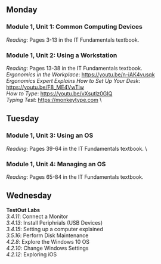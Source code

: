 ## Monday
### Module 1, Unit 1: Common Computing Devices
*Reading*: Pages 3-13 in the IT Fundamentals textbook.
### Module 1, Unit 2: Using a Workstation
*Reading*: Pages 13-38 in the IT Fundamentals textbook. \
*Ergonomics in the Workplace*: https://youtu.be/n-iAK4vusqk \
*Ergonomics Expert Explains How to Set Up Your Desk*: https://youtu.be/F8_ME4VwTiw \
*How to Type*: https://youtu.be/vXsutlz0GIQ \
*Typing Test*: https://monkeytype.com \
## Tuesday
### Module 1, Unit 3: Using an OS
*Reading*: Pages 39-64 in the IT Fundamentals textbook. \
### Module 1, Unit 4: Managing an OS
*Reading*: Pages 65-84 in the IT Fundamentals textbook.
## Wednesday
**TestOut Labs** \
*3.4.11*: Connect a Monitor \
*3.4.13*: Install Periphrials (USB Devices) \
*3.4.15*: Setting up a computer explained \
*3.5.16*: Perform Disk Maintenance \
*4.2.8*: Explore the Windows 10 OS \
*4.2.10*: Change Windows Settings \
*4.2.12*: Exploring iOS
